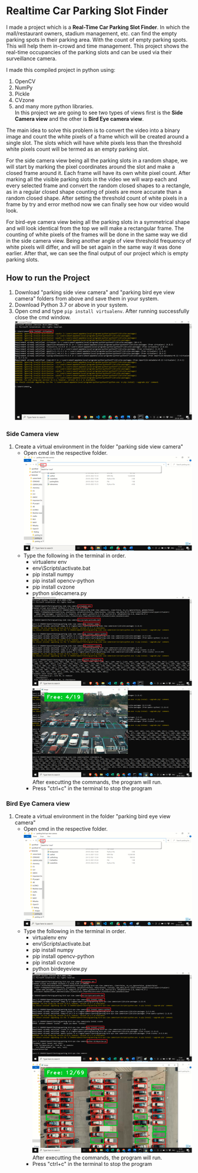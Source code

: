 
# Realtime Car Parking Slot Finder

I made a project which is a **Real-Time Car Parking Slot Finder**. In which the mall/restaurant owners, stadium management, etc. can find the empty parking spots in their parking area. With the count of empty parking spots. This will help them in-crowd and time management. This project shows the real-time occupancies of the parking slots and can be used via their surveillance camera.

I made this compiled project in python using:
1. OpenCV
2. NumPy
3. Pickle
4. CVzone
5. and many more python libraries.<br>
In this project we are going to see two types of views first is the **Side Camera view** and the other is **Bird Eye camera view**.

The main idea to solve this problem is to convert the video into a binary image and count the white pixels of a frame which will be created around a single slot. The slots which will have white pixels less than the threshold white pixels count will be termed as an empty parking slot.

For the side camera view being all the parking slots in a random shape, we will start by marking the pixel coordinates around the slot and make a closed frame around it. Each frame will have its own white pixel count. After marking all the visible parking slots in the video we will warp each and every selected frame and convert the random closed shapes to a rectangle, as in a regular closed shape counting of pixels are more accurate than a random closed shape. After setting the threshold count of white pixels in a frame by try and error method now we can finally see how our video would look.

For bird-eye camera view being all the parking slots in a symmetrical shape and will look identical from the top we will make a rectangular frame. The counting of white pixels of the frames will be done in the same way we did in the side camera view. Being another angle of view threshold frequency of white pixels will differ, and will be set again in the same way it was done earlier. After that, we can see the final output of our project which is empty parking slots.




## How to run the Project
1. Download "parking side view camera" and "parking bird eye view camera" folders from above and save them in your system.
2. Download Python 3.7 or above in your system.
3. Open cmd and type `pip install virtualenv`. After running successfully close the cmd window.
![Image](https://github.com/raghavsinghal1012/Realtime-Car-Parking-Slot-Finder/blob/main/Images/7.png)

### Side Camera view
1. Create a virtual environment in the folder "parking side view camera"
    - Open cmd in the respective folder.
    ![Image](https://github.com/raghavsinghal1012/Realtime-Car-Parking-Slot-Finder/blob/main/Images/1.png)
    - Type the following in the terminal in order.
        - virtualenv env
        - env\Scripts\activate.bat
        - pip install numpy
        - pip install opencv-python
        - pip install cvzone
        - python sidecamera.py
        ![Image](https://github.com/raghavsinghal1012/Realtime-Car-Parking-Slot-Finder/blob/main/Images/4.png)
        ![Image](https://github.com/raghavsinghal1012/Realtime-Car-Parking-Slot-Finder/blob/main/Images/5.png)
        After executting the commands, the program will run.
        - Press "ctrl+c" in the terminal to stop the program

### Bird Eye Camera view
1. Create a virtual environment in the folder "parking bird eye view camera"
    - Open cmd in the respective folder.
    ![Image](https://github.com/raghavsinghal1012/Realtime-Car-Parking-Slot-Finder/blob/main/Images/3.png)
    - Type the following in the terminal in order.
        - virtualenv env
        - env\Scripts\activate.bat
        - pip install numpy
        - pip install opencv-python
        - pip install cvzone
        - python birdeyeview.py
        ![Image](https://github.com/raghavsinghal1012/Realtime-Car-Parking-Slot-Finder/blob/main/Images/2.png)
        ![Image](https://github.com/raghavsinghal1012/Realtime-Car-Parking-Slot-Finder/blob/main/Images/6.png)
        After executting the commands, the program will run.
        - Press "ctrl+c" in the terminal to stop the program

